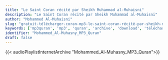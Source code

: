 ```yaml
---
title: "Le Saint Coran récité par Sheikh Muhammad al-Muhaisni"
description: "Le Saint Coran récité par Sheikh Muhammad al-Muhaisni"
author: "Mohammed Al-Muhaisni"
slug: "gratuit-télécharger-coran-mp3-le-saint-coran-récité-par-sheikh-muhammad-al-muhaisni"
keywords: ['mp3quran', 'mp3', 'quran', 'archive', 'download', 'télécharger', 'coran', 'islam', 'Mohammed', 'Al-Muhaisny', 'mohammad', 'al', 'muhaisny', 'almhesny', 'almhisni', 'almhisny', 'almheesny', 'mohamed', 'mohamad', 'almheesni', 'محمد', 'المحيسني', 'قرآن', 'مصحف', 'مرتل', 'مجود', 'القرآن', 'الكريم', 'المصحف', 'المرتل', 'المجود', 'إسلام', 'تحميل']
identifier: "Mohammed_Al-Muhasny_MP3_Quran"
draft: false
---
```


{{< audioPlaylistInternetArchive "Mohammed_Al-Muhasny_MP3_Quran">}}
